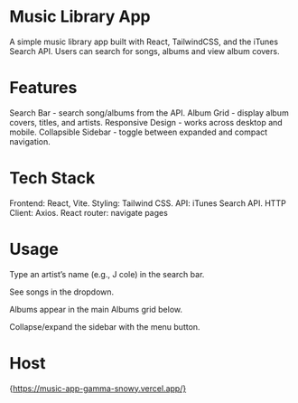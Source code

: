 # Music Library App
A simple music library app built with React, TailwindCSS, and the iTunes Search API. Users can search for songs, albums and view album covers.

# Features
Search Bar - search song/albums from the API.
Album Grid - display album covers, titles, and artists.
Responsive Design - works across desktop and mobile.
Collapsible Sidebar - toggle between expanded and compact navigation.

# Tech Stack
Frontend: React, Vite.
Styling: Tailwind CSS.
API: iTunes Search API.
HTTP Client: Axios.
React router: navigate pages

# Usage
Type an artist’s name (e.g., J cole) in the search bar.

See songs in the dropdown.

Albums appear in the main Albums grid below.

Collapse/expand the sidebar with the menu button.

# Host
{https://music-app-gamma-snowy.vercel.app/}